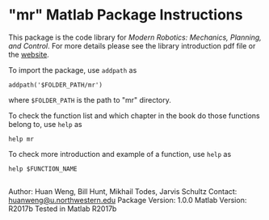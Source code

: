 # "mr" Matlab Package Instructions #

This package is the code library for _Modern Robotics: Mechanics, Planning, 
and Control_. For more details please see the library introduction pdf file
or the [website](http://modernrobotics.org/).

To import the package, use `addpath` as

```
addpath('$FOLDER_PATH/mr')
```

where `$FOLDER_PATH` is the path to "mr" directory. 

To check the function list and which chapter in the book do those functions 
belong to, use `help` as 

```
help mr
```

To check more introduction and example of a function, use `help` as 

```
help $FUNCTION_NAME
```

##  ##

Author: Huan Weng, Bill Hunt, Mikhail Todes, Jarvis Schultz
Contact: huanweng@u.northwestern.edu
Package Version: 1.0.0 
Matlab Version: R2017b
Tested in Matlab R2017b

